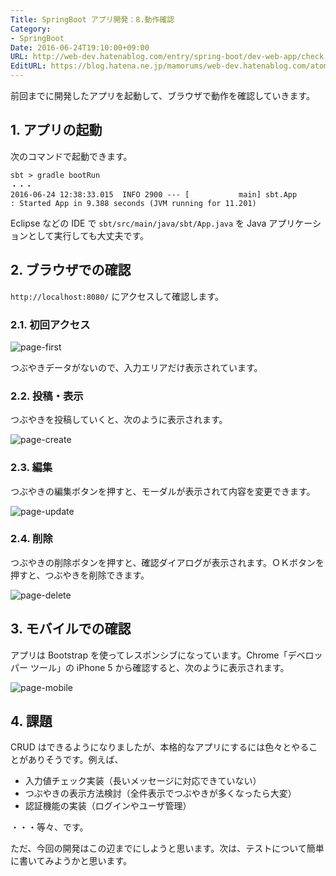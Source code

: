 ```yaml
---
Title: SpringBoot アプリ開発：8.動作確認
Category:
- SpringBoot
Date: 2016-06-24T19:10:00+09:00
URL: http://web-dev.hatenablog.com/entry/spring-boot/dev-web-app/check
EditURL: https://blog.hatena.ne.jp/mamorums/web-dev.hatenablog.com/atom/entry/10328749687179186581
---
```


前回までに開発したアプリを起動して、ブラウザで動作を確認していきます。


## 1. アプリの起動
次のコマンドで起動できます。

```dos
sbt > gradle bootRun
・・・
2016-06-24 12:38:33.015  INFO 2900 --- [           main] sbt.App                                  : Started App in 9.388 seconds (JVM running for 11.201)
```

Eclipse などの IDE で `sbt/src/main/java/sbt/App.java` を Java アプリケーションとして実行しても大丈夫です。


## 2. ブラウザでの確認
`http://localhost:8080/` にアクセスして確認します。

### 2.1. 初回アクセス
![page-first](http://cdn-ak.f.st-hatena.com/images/fotolife/m/mamorums/20160815/20160815122747.png)

つぶやきデータがないので、入力エリアだけ表示されています。


### 2.2. 投稿・表示
つぶやきを投稿していくと、次のように表示されます。

![page-create](http://cdn-ak.f.st-hatena.com/images/fotolife/m/mamorums/20160815/20160815122744.png)


### 2.3. 編集
つぶやきの編集ボタンを押すと、モーダルが表示されて内容を変更できます。

![page-update](http://cdn-ak.f.st-hatena.com/images/fotolife/m/mamorums/20160815/20160815122748.png)


### 2.4. 削除
つぶやきの削除ボタンを押すと、確認ダイアログが表示されます。ＯＫボタンを押すと、つぶやきを削除できます。

![page-delete](http://cdn-ak.f.st-hatena.com/images/fotolife/m/mamorums/20160815/20160815122746.png)


## 3. モバイルでの確認
アプリは Bootstrap を使ってレスポンシブになっています。Chrome「デベロッパー ツール」の iPhone 5 から確認すると、次のように表示されます。

![page-mobile](http://cdn-ak.f.st-hatena.com/images/fotolife/m/mamorums/20160815/20160815122743.png)


## 4. 課題
CRUD はできるようになりましたが、本格的なアプリにするには色々とやることがありそうです。例えば、

- 入力値チェック実装（長いメッセージに対応できていない）
- つぶやきの表示方法検討（全件表示でつぶやきが多くなったら大変）
- 認証機能の実装（ログインやユーザ管理）

・・・等々、です。

ただ、今回の開発はこの辺までにしようと思います。次は、テストについて簡単に書いてみようかと思います。
